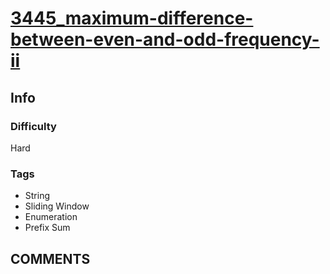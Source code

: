 # [3445_maximum-difference-between-even-and-odd-frequency-ii](https://leetcode.com/problems/maximum-difference-between-even-and-odd-frequency-ii/)

## Info

### Difficulty

Hard

### Tags

- String
- Sliding Window
- Enumeration
- Prefix Sum

## __COMMENTS__

> 

